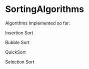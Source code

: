 # SortingAlgorithms

Algorithms Implemented so far:

Insertion Sort

Bubble Sort

QuickSort

Selection Sort
